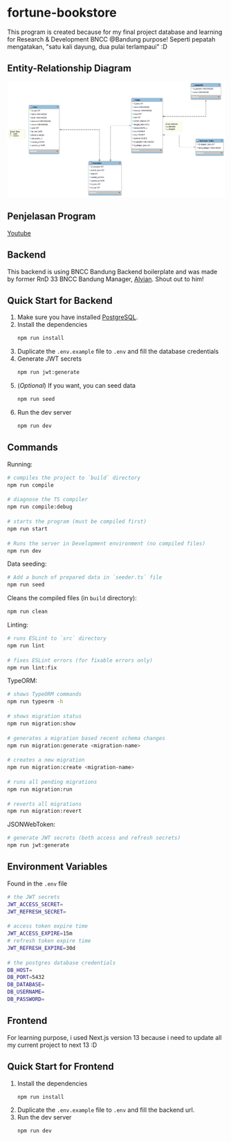 # fortune-bookstore

This program is created because for my final project database and learning for Research & Development BNCC @Bandung purpose!
Seperti pepatah mengatakan, "satu kali dayung, dua pulai terlampaui" :D

## Entity-Relationship Diagram
![ERD](.github/erd.png)

## Penjelasan Program
[Youtube](https://youtu.be/kGSquEBQiEI)

## Backend

This backend is using BNCC Bandung Backend boilerplate and was made by former RnD 33 BNCC Bandung Manager, [Alvian](https://github.com/Alviannn/express-ts-boilerplate). Shout out to him! 

## Quick Start for Backend

1. Make sure you have installed [PostgreSQL](https://www.postgresql.org/download/).
2. Install the dependencies
    ```sh
    npm run install
    ```
3. Duplicate the `.env.example` file to `.env` and fill the database credentials
4. Generate JWT secrets
    ```sh
    npm run jwt:generate
    ```
5. (_Optional_) If you want, you can seed data
    ```sh
    npm run seed
    ```
6. Run the dev server
    ```sh
    npm run dev
    ```

## Commands

Running:

```sh
# compiles the project to `build` directory
npm run compile

# diagnose the TS compiler
npm run compile:debug

# starts the program (must be compiled first)
npm run start

# Runs the server in Development environment (no compiled files)
npm run dev
```

Data seeding:

```sh
# Add a bunch of prepared data in `seeder.ts` file
npm run seed
```

Cleans the compiled files (in `build` directory):

```sh
npm run clean
```

Linting:

```sh
# runs ESLint to `src` directory
npm run lint

# fixes ESLint errors (for fixable errors only)
npm run lint:fix
```

TypeORM:

```sh
# shows TypeORM commands
npm run typeorm -h

# shows migration status
npm run migration:show

# generates a migration based recent schema changes
npm run migration:generate <migration-name>

# creates a new migration
npm run migration:create <migration-name>

# runs all pending migrations
npm run migration:run

# reverts all migrations
npm run migration:revert
```

JSONWebToken:

```sh
# generate JWT secrets (both access and refresh secrets)
npm run jwt:generate
```

## Environment Variables

Found in the `.env` file

```sh
# the JWT secrets
JWT_ACCESS_SECRET=
JWT_REFRESH_SECRET=

# access token expire time
JWT_ACCESS_EXPIRE=15m
# refresh token expire time
JWT_REFRESH_EXPIRE=30d

# the postgres database credentials
DB_HOST=
DB_PORT=5432
DB_DATABASE=
DB_USERNAME=
DB_PASSWORD=
```

## Frontend

For learning purpose, i used Next.js version 13 because i need to update all my current project to next 13 :D

## Quick Start for Frontend

1. Install the dependencies
    ```sh
    npm run install
    ```
2. Duplicate the `.env.example` file to `.env` and fill the backend url.
3. Run the dev server
    ```sh
    npm run dev